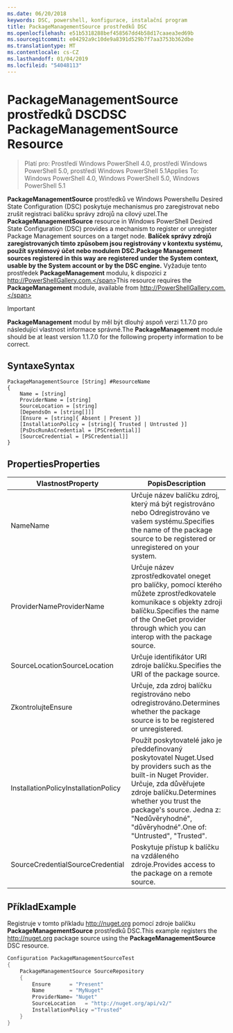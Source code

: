```yaml
---
ms.date: 06/20/2018
keywords: DSC, powershell, konfigurace, instalační program
title: PackageManagementSource prostředků DSC
ms.openlocfilehash: e51b5318288bef458567dd4b58d17caaea3ed69b
ms.sourcegitcommit: e04292a9c10de9a8391d529b7f7aa3753b362dbe
ms.translationtype: MT
ms.contentlocale: cs-CZ
ms.lasthandoff: 01/04/2019
ms.locfileid: "54048113"
---
```

# <a name="dsc-packagemanagementsource-resource"></a><span data-ttu-id="2c44e-103">PackageManagementSource prostředků DSC</span><span class="sxs-lookup"><span data-stu-id="2c44e-103">DSC PackageManagementSource Resource</span></span>

> <span data-ttu-id="2c44e-104">Platí pro: Prostředí Windows PowerShell 4.0, prostředí Windows PowerShell 5.0, prostředí Windows PowerShell 5.1</span><span class="sxs-lookup"><span data-stu-id="2c44e-104">Applies To: Windows PowerShell 4.0, Windows PowerShell 5.0, Windows PowerShell 5.1</span></span>

<span data-ttu-id="2c44e-105">**PackageManagementSource** prostředků ve Windows Powershellu Desired State Configuration (DSC) poskytuje mechanismus pro zaregistrovat nebo zrušit registraci balíčku správy zdrojů na cílový uzel.</span><span class="sxs-lookup"><span data-stu-id="2c44e-105">The **PackageManagementSource** resource in Windows PowerShell Desired State Configuration (DSC) provides a mechanism to register or unregister Package Management sources on a target node.</span></span> <span data-ttu-id="2c44e-106">**Balíček správy zdrojů zaregistrovaných tímto způsobem jsou registrovány v kontextu systému, použít systémový účet nebo modulem DSC.**</span><span class="sxs-lookup"><span data-stu-id="2c44e-106">**Package Management sources registered in this way are registered under the System context, usable by the System account or by the DSC engine.**</span></span> <span data-ttu-id="2c44e-107">Vyžaduje tento prostředek **PackageManagement** modulu, k dispozici z http://PowerShellGallery.com.</span><span class="sxs-lookup"><span data-stu-id="2c44e-107">This resource requires the **PackageManagement** module, available from http://PowerShellGallery.com.</span></span>

> [!IMPORTANT]
> <span data-ttu-id="2c44e-108">**PackageManagement** modul by měl být dlouhý aspoň verzi 1.1.7.0 pro následující vlastnost informace správné.</span><span class="sxs-lookup"><span data-stu-id="2c44e-108">The **PackageManagement** module should be at least version 1.1.7.0 for the following property information to be correct.</span></span>

## <a name="syntax"></a><span data-ttu-id="2c44e-109">Syntaxe</span><span class="sxs-lookup"><span data-stu-id="2c44e-109">Syntax</span></span>

```
PackageManagementSource [String] #ResourceName
{
    Name = [string]
    ProviderName = [string]
    SourceLocation = [string]
    [DependsOn = [string[]]]
    [Ensure = [string]{ Absent | Present }]
    [InstallationPolicy = [string]{ Trusted | Untrusted }]
    [PsDscRunAsCredential = [PSCredential]]
    [SourceCredential = [PSCredential]]
}
```

## <a name="properties"></a><span data-ttu-id="2c44e-110">Properties</span><span class="sxs-lookup"><span data-stu-id="2c44e-110">Properties</span></span>

|  <span data-ttu-id="2c44e-111">Vlastnost</span><span class="sxs-lookup"><span data-stu-id="2c44e-111">Property</span></span>  |  <span data-ttu-id="2c44e-112">Popis</span><span class="sxs-lookup"><span data-stu-id="2c44e-112">Description</span></span>   |
|---|---|
| <span data-ttu-id="2c44e-113">Name</span><span class="sxs-lookup"><span data-stu-id="2c44e-113">Name</span></span>| <span data-ttu-id="2c44e-114">Určuje název balíčku zdroj, který má být registrováno nebo Odregistrováno ve vašem systému.</span><span class="sxs-lookup"><span data-stu-id="2c44e-114">Specifies the name of the package source to be registered or unregistered on your system.</span></span>|
| <span data-ttu-id="2c44e-115">ProviderName</span><span class="sxs-lookup"><span data-stu-id="2c44e-115">ProviderName</span></span>| <span data-ttu-id="2c44e-116">Určuje název zprostředkovatel oneget pro balíčky, pomocí kterého můžete zprostředkovatele komunikace s objekty zdroji balíčku.</span><span class="sxs-lookup"><span data-stu-id="2c44e-116">Specifies the name of the OneGet provider through which you can interop with the package source.</span></span>|
| <span data-ttu-id="2c44e-117">SourceLocation</span><span class="sxs-lookup"><span data-stu-id="2c44e-117">SourceLocation</span></span>| <span data-ttu-id="2c44e-118">Určuje identifikátor URI zdroje balíčku.</span><span class="sxs-lookup"><span data-stu-id="2c44e-118">Specifies the URI of the package source.</span></span>|
| <span data-ttu-id="2c44e-119">Zkontrolujte</span><span class="sxs-lookup"><span data-stu-id="2c44e-119">Ensure</span></span>| <span data-ttu-id="2c44e-120">Určuje, zda zdroj balíčku registrováno nebo odregistrováno.</span><span class="sxs-lookup"><span data-stu-id="2c44e-120">Determines whether the package source is to be registered or unregistered.</span></span>|
| <span data-ttu-id="2c44e-121">InstallationPolicy</span><span class="sxs-lookup"><span data-stu-id="2c44e-121">InstallationPolicy</span></span>| <span data-ttu-id="2c44e-122">Použít poskytovatelé jako je předdefinovaný poskytovatel Nuget.</span><span class="sxs-lookup"><span data-stu-id="2c44e-122">Used by providers such as the built-in Nuget Provider.</span></span> <span data-ttu-id="2c44e-123">Určuje, zda důvěřujete zdroje balíčku.</span><span class="sxs-lookup"><span data-stu-id="2c44e-123">Determines whether you trust the package's source.</span></span> <span data-ttu-id="2c44e-124">Jedna z: "Nedůvěryhodné", "důvěryhodné".</span><span class="sxs-lookup"><span data-stu-id="2c44e-124">One of: "Untrusted", "Trusted".</span></span>|
| <span data-ttu-id="2c44e-125">SourceCredential</span><span class="sxs-lookup"><span data-stu-id="2c44e-125">SourceCredential</span></span>| <span data-ttu-id="2c44e-126">Poskytuje přístup k balíčku na vzdáleného zdroje.</span><span class="sxs-lookup"><span data-stu-id="2c44e-126">Provides access to the package on a remote source.</span></span>|

## <a name="example"></a><span data-ttu-id="2c44e-127">Příklad</span><span class="sxs-lookup"><span data-stu-id="2c44e-127">Example</span></span>

<span data-ttu-id="2c44e-128">Registruje v tomto příkladu http://nuget.org pomocí zdroje balíčku **PackageManagementSource** prostředků DSC.</span><span class="sxs-lookup"><span data-stu-id="2c44e-128">This example registers the http://nuget.org package source using the **PackageManagementSource** DSC resource.</span></span>

```powershell
Configuration PackageManagementSourceTest
{
    PackageManagementSource SourceRepository
    {
        Ensure      = "Present"
        Name        = "MyNuget"
        ProviderName= "Nuget"
        SourceLocation   = "http://nuget.org/api/v2/"
        InstallationPolicy ="Trusted"
    }
}
```